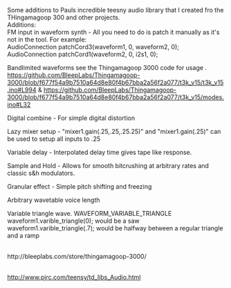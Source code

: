 Some additions to Pauls incredible teesny audio library that I created fro the THingamagoop 300 and other projects. 
<br>
Additions:<br>
FM input in waveform synth - All you need to do is patch it manually as it's not in the tool. For example:<br>
AudioConnection          patchCord3(waveform1, 0, waveform2, 0);<br>
AudioConnection          patchCord1(waveform2, 0, i2s1, 0);<br>

Bandlimited waveforms see the Thingamagoop 3000 code for usage . https://github.com/BleepLabs/Thingamagoop-3000/blob/f677f54a9b7510a64d8e80f4b67bba2a56f2a077/t3k_v15/t3k_v15.ino#L994 & https://github.com/BleepLabs/Thingamagoop-3000/blob/f677f54a9b7510a64d8e80f4b67bba2a56f2a077/t3k_v15/modes.ino#L32<br>

Digital combine - For simple digital distortion<br>

Lazy mixer setup -  "mixer1.gain(.25,.25,.25.25)" and "mixer1.gain(.25)" can be used to setup all inputs to .25

Variable delay - Interpolated delay time gives tape like response. <br>

Sample and Hold - Allows for smooth bitcrushing at arbitrary rates and classic s&h modulators.<br>

Granular effect - Simple pitch shifting  and freezing<br>

Arbitrary wavetable voice length<br>

Variable triangle wave. WAVEFORM_VARIABLE_TRIANGLE <br>
waveform1.varible_triangle(0); would be a saw<br>
waveform1.varible_triangle(.7); would be halfway between a regular triangle and a ramp<br>

<br>
http://bleeplabs.com/store/thingamagoop-3000/
<br><br>

http://www.pjrc.com/teensy/td_libs_Audio.html



